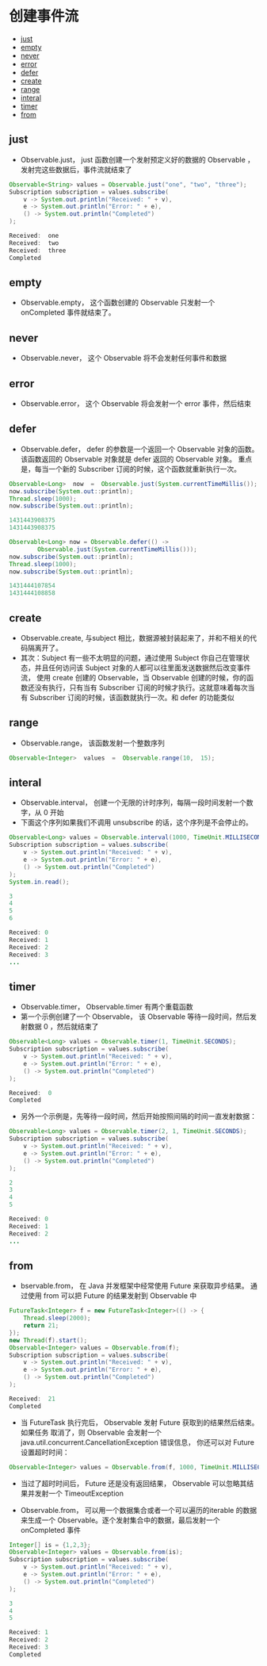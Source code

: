 # 创建事件流

- [just](#just)
- [empty](#empty)
- [never](#never)
- [error](#error)
- [defer](#defer)
- [create](#create)
- [range](#range)
- [interal](#interal)
- [timer](#timer)
- [from](#from)


## just

- Observable.just， just 函数创建一个发射预定义好的数据的 Observable ，发射完这些数据后，事件流就结束了

```java
Observable<String> values = Observable.just("one", "two", "three");
Subscription subscription = values.subscribe(
    v -> System.out.println("Received: " + v),
    e -> System.out.println("Error: " + e),
    () -> System.out.println("Completed")
);

Received:  one
Received:  two
Received:  three
Completed
```

## empty

- Observable.empty， 这个函数创建的 Observable 只发射一个 onCompleted 事件就结束了。

## never

- Observable.never， 这个 Observable 将不会发射任何事件和数据

## error

- Observable.error， 这个 Observable 将会发射一个 error 事件，然后结束

## defer

- Observable.defer， defer 的参数是一个返回一个 Observable 对象的函数。该函数返回的 Observable 对象就是 defer 返回的 Observable 对象。 重点是，每当一个新的 Subscriber 订阅的时候，这个函数就重新执行一次。

```java
Observable<Long>  now  =  Observable.just(System.currentTimeMillis());
now.subscribe(System.out::println);
Thread.sleep(1000);
now.subscribe(System.out::println);

1431443908375
1431443908375

Observable<Long> now = Observable.defer(() ->
        Observable.just(System.currentTimeMillis()));
now.subscribe(System.out::println);
Thread.sleep(1000);
now.subscribe(System.out::println);

1431444107854
1431444108858

```

## create

- Observable.create, 与subject 相比，数据源被封装起来了，并和不相关的代码隔离开了。
- 其次：Subject 有一些不太明显的问题，通过使用 Subject 你自己在管理状态，并且任何访问该 Subject 对象的人都可以往里面发送数据然后改变事件流， 使用 create 创建的 Observable，当 Observable 创建的时候，你的函数还没有执行，只有当有 Subscriber 订阅的时候才执行。这就意味着每次当有 Subscriber 订阅的时候，该函数就执行一次。和 defer 的功能类似

## range

- Observable.range， 该函数发射一个整数序列

```java
Observable<Integer>  values  =  Observable.range(10,  15);
```

## interal

- Observable.interval， 创建一个无限的计时序列，每隔一段时间发射一个数字，从 0 开始
- 下面这个序列如果我们不调用 unsubscribe 的话，这个序列是不会停止的。

```java
Observable<Long> values = Observable.interval(1000, TimeUnit.MILLISECONDS);
Subscription subscription = values.subscribe(
    v -> System.out.println("Received: " + v),
    e -> System.out.println("Error: " + e),
    () -> System.out.println("Completed")
);
System.in.read();

3
4
5
6

Received: 0
Received: 1
Received: 2
Received: 3
...
```

## timer

- Observable.timer， Observable.timer 有两个重载函数
- 第一个示例创建了一个 Observable， 该 Observable 等待一段时间，然后发射数据 0 ，然后就结束了

```java
Observable<Long> values = Observable.timer(1, TimeUnit.SECONDS);
Subscription subscription = values.subscribe(
    v -> System.out.println("Received: " + v),
    e -> System.out.println("Error: " + e),
    () -> System.out.println("Completed")
);

Received:  0
Completed
```

- 另外一个示例是，先等待一段时间，然后开始按照间隔的时间一直发射数据：

```java
Observable<Long> values = Observable.timer(2, 1, TimeUnit.SECONDS);
Subscription subscription = values.subscribe(
    v -> System.out.println("Received: " + v),
    e -> System.out.println("Error: " + e),
    () -> System.out.println("Completed")
);

2
3
4
5

Received: 0
Received: 1
Received: 2
...
```

## from

- bservable.from， 在 Java 并发框架中经常使用 Future 来获取异步结果。 通过使用 from 可以把 Future 的结果发射到 Observable 中

```java
FutureTask<Integer> f = new FutureTask<Integer>(() -> {
    Thread.sleep(2000);
    return 21;
});
new Thread(f).start();
Observable<Integer> values = Observable.from(f);
Subscription subscription = values.subscribe(
    v -> System.out.println("Received: " + v),
    e -> System.out.println("Error: " + e),
    () -> System.out.println("Completed")
);

Received:  21
Completed
```

- 当 FutureTask 执行完后， Observable 发射 Future 获取到的结果然后结束。如果任务 取消了，则 Observable 会发射一个 java.util.concurrent.CancellationException 错误信息， 你还可以对 Future 设置超时时间：

```java
Observable<Integer> values = Observable.from(f, 1000, TimeUnit.MILLISECONDS);
```

- 当过了超时时间后， Future 还是没有返回结果， Observable 可以忽略其结果并发射一个 TimeoutException

- Observable.from， 可以用一个数据集合或者一个可以遍历的iterable 的数据来生成一个 Observable。逐个发射集合中的数据，最后发射一个 onCompleted 事件

```java
Integer[] is = {1,2,3};
Observable<Integer> values = Observable.from(is);
Subscription subscription = values.subscribe(
    v -> System.out.println("Received: " + v),
    e -> System.out.println("Error: " + e),
    () -> System.out.println("Completed")
);

3
4
5

Received: 1
Received: 2
Received: 3
Completed

```

